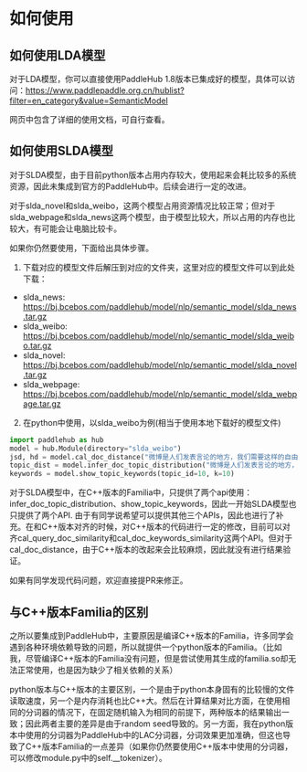 # 如何使用

## 如何使用LDA模型

对于LDA模型，你可以直接使用PaddleHub 1.8版本已集成好的模型，具体可以访问：https://www.paddlepaddle.org.cn/hublist?filter=en_category&value=SemanticModel 

网页中包含了详细的使用文档，可自行查看。

## 如何使用SLDA模型

对于SLDA模型，由于目前python版本占用内存较大，使用起来会耗比较多的系统资源，因此未集成到官方的PaddleHub中。后续会进行一定的改进。

对于slda_novel和slda_weibo，这两个模型占用资源情况比较正常；但对于slda_webpage和slda_news这两个模型，由于模型比较大，所以占用的内存也比较大，有可能会让电脑比较卡。

如果你仍然要使用，下面给出具体步骤。

1. 下载对应的模型文件后解压到对应的文件夹，这里对应的模型文件可以到此处下载：
- slda_news: https://bj.bcebos.com/paddlehub/model/nlp/semantic_model/slda_news.tar.gz
- slda_weibo: https://bj.bcebos.com/paddlehub/model/nlp/semantic_model/slda_weibo.tar.gz
- slda_novel: https://bj.bcebos.com/paddlehub/model/nlp/semantic_model/slda_novel.tar.gz
- slda_webpage: https://bj.bcebos.com/paddlehub/model/nlp/semantic_model/slda_webpage.tar.gz

2. 在python中使用，以slda_weibo为例(相当于使用本地下载好的模型文件)

``` python
import paddlehub as hub
model = hub.Module(directory="slda_weibo")
jsd, hd = model.cal_doc_distance("微博是人们发表言论的地方，我们需要这样的自由天地", "我们需要自由!")
topic_dist = model.infer_doc_topic_distribution("微博是人们发表言论的地方，我们需要这样的自由天地")
keywords = model.show_topic_keywords(topic_id=10, k=10)
```

对于SLDA模型中，在C++版本的Familia中，只提供了两个api使用：infer_doc_topic_distribution、show_topic_keywords，因此一开始SLDA模型也只提供了两个API. 由于有同学说希望可以提供其他三个APIs，因此也进行了补充。在和C++版本对齐的时候，对C++版本的代码进行一定的修改，目前可以对齐cal_query_doc_similarity和cal_doc_keywords_similarity这两个API。但对于cal_doc_distance，由于C++版本的改起来会比较麻烦，因此就没有进行结果验证。

如果有同学发现代码问题，欢迎直接提PR来修正。

## 与C++版本Familia的区别

之所以要集成到PaddleHub中，主要原因是编译C++版本的Familia，许多同学会遇到各种环境依赖导致的问题，所以就提供一个python版本的Familia。（比如我，尽管编译C++版本的Familia没有问题，但是尝试使用其生成的familia.so却无法正常使用，也是因为缺少了相关依赖的关系）

python版本与C++版本的主要区别，一个是由于python本身固有的比较慢的文件读取速度，另一个是内存消耗也比C++大。然后在计算结果对比方面，在使用相同的分词器的情况下，在固定随机输入为相同的前提下，两种版本的结果输出一致；因此两者主要的差异是由于random seed导致的。另一方面，我在python版本中使用的分词器为PaddleHub中的LAC分词器，分词效果更加准确，但这也导致了C++版本Familia的一点差异（如果你仍然要使用C++版本中使用的分词器，可以修改module.py中的self.\_\_tokenizer）。
